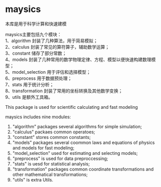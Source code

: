 # maysics
本库是用于科学计算和快速建模

maysics主要包括九个模块：<br/>
1、algorithm 封装了几种算法，用于简易模拟；<br/>
2、calculus 封装了常见的算符算子，辅助数学运算；<br/>
3、constant 储存了部分常数；<br/>
4、models 封装了几种常用的数学物理定律、方程、模型以便快速构建数理模型；<br/>
5、model_selection 用于评估和选择模型；<br/>
6、preprocess 用于数据预处理；<br/>
7、stats 用于统计分析；<br/>
8、transformation 封装了常用的坐标转换及其他数学变换；<br/>
9、utils 是额外工具箱。<br/>


This package is used for scientific calculating and fast modeling

maysics includes nine modules:<br/>
1. "algorithm" packages several algorithms for simple simulation;<br/>
2. "calculus" packaes common operatoes;<br/>
3. "constant" stores common constants;<br/>
4. "models" packages several coommon laws and equations of physics and models for fast modeling;<br/>
5. "model_selection" used for estimating and selecting models;<br/>
6. "preprocess" is used for data preproccessing;<br/>
7. "stats" is uesd for statistical analysis;<br/>
8. "transformation" packages common coordinate transformations and other mathematical transformations;<br/>
9. "utils" is extra Utils.